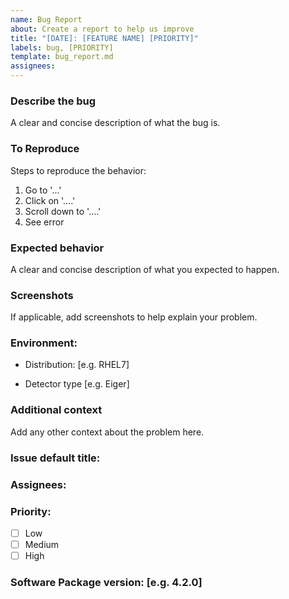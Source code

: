 ```yaml
---
name: Bug Report
about: Create a report to help us improve 
title: "[DATE]: [FEATURE NAME] [PRIORITY]"
labels: bug, [PRIORITY]
template: bug_report.md
assignees: 
---
```



### Describe the bug
A clear and concise description of what the bug is.

### To Reproduce
Steps to reproduce the behavior:

1. Go to '...'
2. Click on '....'
3. Scroll down to '....'
4. See error

### Expected behavior
A clear and concise description of what you expected to happen.

### Screenshots
If applicable, add screenshots to help explain your problem.

### Environment:

* Distribution: [e.g. RHEL7]

* Detector type [e.g. Eiger]

### Additional context
Add any other context about the problem here.

### Issue default title:
### Assignees:
### Priority:
- [ ] Low
- [ ] Medium
- [ ] High

### Software Package version: [e.g. 4.2.0]
